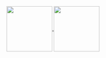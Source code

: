 <div align="center">
<a href="#">
  <img height=120 align="center" src="https://github-readme-stats-95h80rffz-3lvir4.vercel.app/api?username=3lvir4&theme=tokyonight&show_icons=true&hide_title=true&hide=issues&card_width=300" />
</a>
<a href="#">
  <img height=120 align="center" src="https://github-readme-stats-95h80rffz-3lvir4.vercel.app/api/top-langs/?username=3lvir4&theme=tokyonight&show_icons=true&hide=CMake,Sass,SCSS,CSS,HTML,Twig&layout=compact&hide_title=true&exclude_repo=github-readme-stats&card_width=200" />
</a>
</div>

